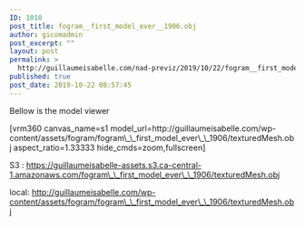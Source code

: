 ```yaml
---
ID: 1010
post_title: fogram__first_model_ever__1906.obj
author: gicomadmin
post_excerpt: ""
layout: post
permalink: >
  http://guillaumeisabelle.com/nad-previz/2019/10/22/fogram__first_model_ever__1906-obj/
published: true
post_date: 2019-10-22 08:57:45
---
```

<!-- wp:paragraph -->

Bellow is the model viewer 

<!-- /wp:paragraph -->

<!-- wp:more -->

<!--more-->

<!-- /wp:more -->

<!-- wp:shortcode --> [vrm360 canvas_name=s1 model_url=http://guillaumeisabelle.com/wp-content/assets/fogram/fogram\_\_first_model_ever\_\_1906/texturedMesh.obj aspect_ratio=1.33333 hide_cmds=zoom,fullscreen] 

<!-- /wp:shortcode -->

<!-- wp:paragraph -->

S3 : https://guillaumeisabelle-assets.s3.ca-central-1.amazonaws.com/fogram\_\_first_model_ever\_\_1906/texturedMesh.obj

<!-- /wp:paragraph -->

<!-- wp:paragraph -->

local: http://guillaumeisabelle.com/wp-content/assets/fogram/fogram\_\_first_model_ever\_\_1906/texturedMesh.obj 

<!-- /wp:paragraph -->
